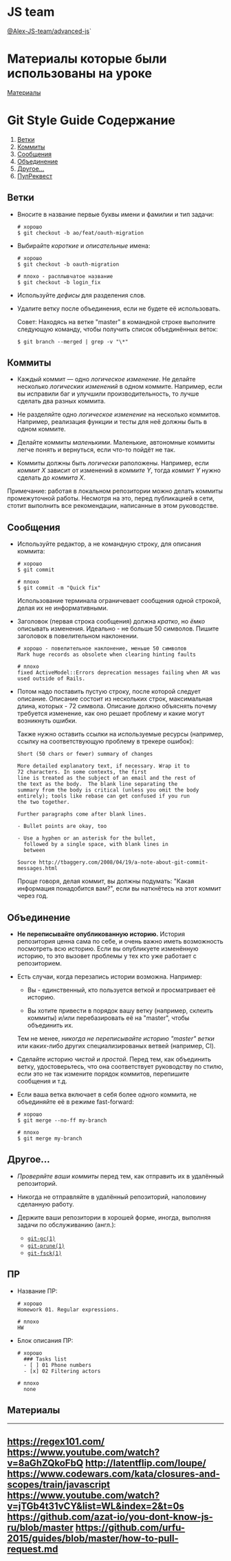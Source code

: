 # JS team
[@Alex-JS-team/advanced-js]( https://github.com/orgs/Alex-JS-team/teams/advanced-js)`

# Материалы которые были использованы на уроке
[Материалы](#Материалы)

# Git Style Guide Содержание

1. [Ветки](#Ветки)
2. [Коммиты](#Коммиты)
3. [Сообщения](#Сообщения)
4. [Объединение](#Объединение)
5. [Другое...](#Другое)
6. [ПулРеквест](#ПР)

## Ветки

* Вносите в название первые буквы имени и фамилии и тип задачи:

  ```shell
  # хорошо
  $ git checkout -b ao/feat/oauth-migration
  ```

* Выбирайте *короткие* и *описательные* имена:

  ```shell
  # хорошо
  $ git checkout -b oauth-migration

  # плохо - расплывчатое название
  $ git checkout -b login_fix
  ```

* Используйте *дефисы* для разделения слов.

* Удалите ветку после объединения, если не будете её использовать.

  Совет: Находясь на ветке "master" в командной строке выполните следующую команду, чтобы получить список объединённых веток:

  ```shell
  $ git branch --merged | grep -v "\*"
  ```

## Коммиты

* Каждый коммит — одно *логическое изменение*. Не делайте несколько *логических изменений* в одном коммите. Например, если вы исправили баг и улучшили производительность, то лучше сделать два разных коммита.

* Не разделяйте одно *логическое изменение* на несколько коммитов. Например, реализация функции и тесты для неё должны быть в одном коммите.

* Делайте коммиты *маленькими*. Маленькие, автономные коммиты легче понять и вернуться, если что-то пойдёт не так.

* Коммиты должны быть *логически* раположены. Например, если *коммит X* зависит от изменений в *коммите Y*, тогда *коммит Y* нужно сделать до *коммита X*.

Примечание: работая в локальном репозитории можно делать коммиты промежуточной работы. Несмотря на это, перед публикацией в сети, стотит выполнить все рекомендации, написанные в этом руководстве.

## Сообщения

* Используйте редактор, а не командную строку, для описания коммита:

  ```shell
  # хорошо
  $ git commit

  # плохо
  $ git commit -m "Quick fix"
  ```

  Использование терминала ограничевает сообщения одной строкой, делая их не информативными.

* Заголовок (первая строка сообщения) должна *кратко*, но *ёмко* описывать изменения. Идеально - не больше 50 символов. Пишите заголовок в повелительном наклонении.

  ```shell
  # хорошо - повелительное наклонение, меньше 50 символов
  Mark huge records as obsolete when clearing hinting faults

  # плохо
  fixed ActiveModel::Errors deprecation messages failing when AR was used outside of Rails.
  ```

* Потом надо поставить пустую строку, после которой следует описание. Описание состоит из нескольких строк, максимальная длина, которых - 72 символа. Описание должно объяснять почему требуется изменение, как оно решает проблему и какие могут возникнуть ошибки.

  Также нужно оставить ссылки на используемые ресурсы (например, ссылку на соответствующую проблему в трекере ошибок):

  ```text
  Short (50 chars or fewer) summary of changes

  More detailed explanatory text, if necessary. Wrap it to
  72 characters. In some contexts, the first
  line is treated as the subject of an email and the rest of
  the text as the body.  The blank line separating the
  summary from the body is critical (unless you omit the body
  entirely); tools like rebase can get confused if you run
  the two together.

  Further paragraphs come after blank lines.

  - Bullet points are okay, too

  - Use a hyphen or an asterisk for the bullet,
    followed by a single space, with blank lines in
    between

  Source http://tbaggery.com/2008/04/19/a-note-about-git-commit-messages.html
  ```

  Проще говоря, делая коммит, вы должны подумать: "Какая информация понадобится вам?", если вы наткнётесь на этот коммит через год.


## Объединение

* **Не переписывайте опубликованную историю.** История репозитория ценна сама по себе, и очень важно иметь возможность посмотреть всю историю. Если вы опубликуете изменённую историю, то это вызовет проблемы у тех кто уже работает с репозиторием.

* Есть случаи, когда перезапись истории возможна. Например:

  * Вы - единственный, кто пользуется веткой и просматривает её историю.

  * Вы хотите привести в порядок вашу ветку (например, склеить коммиты) и/или перебазировать её на "master", чтобы объединить их.

  Тем не менее, *никогда не переписывайте историю "master" ветки* или каких-либо других специализированых ветвей (например, CI).

* Сделайте историю *чистой* и *простой*. Перед тем, как объединить ветку, удостоверьтесь, что она соответствует руководству по стилю, если это не так измените порядок коммитов, перепишите сообщения и т.д.

* Если ваша ветка включает в себя более одного коммита, не объединяйте её в режиме fast-forward:

  ```shell
  # хорошо
  $ git merge --no-ff my-branch

  # плохо
  $ git merge my-branch
  ```

## Другое...

* *Проверяйте ваши коммиты* перед тем, как отправить их в удалённый репозиторий.

* Никогда не отправляйте в удалённый репозиторий, наполовину сделанную работу.

* Держите ваши репозитории в хорошей форме, иногда, выполняя задачи по обслуживанию (англ.):

  * [`git-gc(1)`](https://git-scm.com/docs/git-gc)
  * [`git-prune(1)`](https://git-scm.com/docs/git-prune)
  * [`git-fsck(1)`](https://git-scm.com/docs/git-fsck)

## ПР
* Название ПР:

  ```
  # хорошо
  Homework 01. Regular expressions.

  # плохо
  HW
  ```
* Блок описания ПР:

  ```
  # хорошо
    ### Tasks list
    - [ ] 01 Phone numbers
    - [x] 02 Filtering actors

  # плохо
    none
  ```

## Материалы
---
https://regex101.com/
https://www.youtube.com/watch?v=8aGhZQkoFbQ
http://latentflip.com/loupe/
https://www.codewars.com/kata/closures-and-scopes/train/javascript
https://www.youtube.com/watch?v=jTGb4t31vCY&list=WL&index=2&t=0s
https://github.com/azat-io/you-dont-know-js-ru/blob/master
https://github.com/urfu-2015/guides/blob/master/how-to-pull-request.md
---
